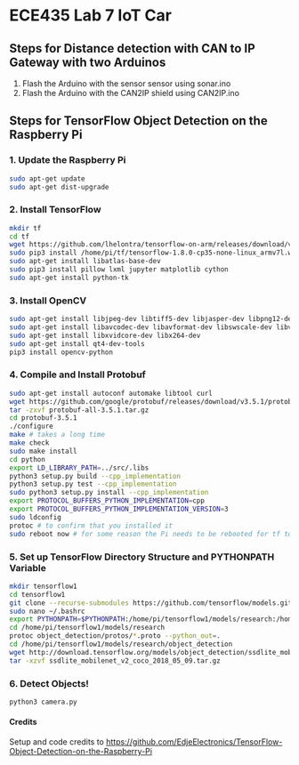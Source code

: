 # ECE435 Lab 7 IoT Car

## Steps for Distance detection with CAN to IP Gateway with two Arduinos
1. Flash the Arduino with the sensor sensor using sonar.ino
2. Flash the Arduino with the CAN2IP shield using CAN2IP.ino

## Steps for TensorFlow Object Detection on the Raspberry Pi
### 1. Update the Raspberry Pi
```sh
sudo apt-get update
sudo apt-get dist-upgrade
```

### 2. Install TensorFlow
```sh
mkdir tf
cd tf
wget https://github.com/lhelontra/tensorflow-on-arm/releases/download/v1.8.0/tensorflow-1.8.0-cp35-none-linux_armv7l.whl
sudo pip3 install /home/pi/tf/tensorflow-1.8.0-cp35-none-linux_armv7l.whl
sudo apt-get install libatlas-base-dev
sudo pip3 install pillow lxml jupyter matplotlib cython
sudo apt-get install python-tk
```

### 3. Install OpenCV
```sh
sudo apt-get install libjpeg-dev libtiff5-dev libjasper-dev libpng12-dev
sudo apt-get install libavcodec-dev libavformat-dev libswscale-dev libv4l-dev
sudo apt-get install libxvidcore-dev libx264-dev
sudo apt-get install qt4-dev-tools
pip3 install opencv-python
```

### 4. Compile and Install Protobuf
```sh
sudo apt-get install autoconf automake libtool curl
wget https://github.com/google/protobuf/releases/download/v3.5.1/protobuf-all-3.5.1.tar.gz
tar -zxvf protobuf-all-3.5.1.tar.gz
cd protobuf-3.5.1
./configure
make # takes a long time
make check 
sudo make install
cd python
export LD_LIBRARY_PATH=../src/.libs
python3 setup.py build --cpp_implementation 
python3 setup.py test --cpp_implementation
sudo python3 setup.py install --cpp_implementation
export PROTOCOL_BUFFERS_PYTHON_IMPLEMENTATION=cpp
export PROTOCOL_BUFFERS_PYTHON_IMPLEMENTATION_VERSION=3
sudo ldconfig
protoc # to confirm that you installed it
sudo reboot now # for some reason the Pi needs to be rebooted for tf to work
```

### 5. Set up TensorFlow Directory Structure and PYTHONPATH Variable
```sh
mkdir tensorflow1
cd tensorflow1
git clone --recurse-submodules https://github.com/tensorflow/models.git
sudo nano ~/.bashrc
export PYTHONPATH=$PYTHONPATH:/home/pi/tensorflow1/models/research:/home/pi/tensorflow1/models/research/slim
cd /home/pi/tensorflow1/models/research
protoc object_detection/protos/*.proto --python_out=.
cd /home/pi/tensorflow1/models/research/object_detection
wget http://download.tensorflow.org/models/object_detection/ssdlite_mobilenet_v2_coco_2018_05_09.tar.gz
tar -xzvf ssdlite_mobilenet_v2_coco_2018_05_09.tar.gz
```

### 6. Detect Objects!
```sh
python3 camera.py 
```

#### Credits
Setup and code credits to https://github.com/EdjeElectronics/TensorFlow-Object-Detection-on-the-Raspberry-Pi
